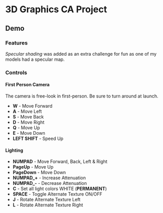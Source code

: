 # 3D Graphics CA Project
## Demo
### Features
_Specular shading_ was added as an extra challenge for fun as one of my models had a specular map.

### Controls
#### First Person Camera
The camera is free-look in first-person. Be sure to turn around at launch.

- **W** - Move Forward
- **A** - Move Left
- **S** - Move Back
- **D** - Move Right
- **Q** - Move Up
- **E** - Move Down
- **LEFT SHIFT** - Speed Up

#### Lighting
- **NUMPAD** - Move Forward, Back, Left & Right
- **PageUp** - Move Up
- **PageDown** - Move Down
- **NUMPAD_+** - Increase Attenuation
- **NUMPAD_-** - Decrease Attenuation
- **C** - Set all light colors WHITE (**PERMANENT**)
- **SPACE** - Toggle Alternate Texture ON/OFF
- **J** - Rotate Alternate Texture Left
- **L** - Rotate Alternate Texture Right
